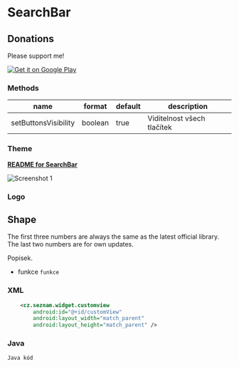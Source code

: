 # SearchBar

## Donations

Please support me!

<a href="https://www.paypal.me/lapism">
  <img alt="Get it on Google Play"
       src="https://github.com/lapism/SearchView/blob/master/images/donate.png" />
</a>

### Methods
| name | format | default | description
| ------ | ------ |  ------ |------ |
| setButtonsVisibility | boolean | true | Viditelnost všech tlačítek

### Theme

**[README for SearchBar](https://github.com/lapism/SearchView-SearchBar/blob/master/README_SearchBar.md)**  

![Screenshot 1](https://github.com/lapism/SearchView/blob/beta1/images/searchbar.png)

### Logo

## Shape

The first three numbers are always the same as the latest official library. The last two numbers are for own updates.

Popisek.
 - funkce `funkce`

### XML
```xml
    <cz.seznam.widget.customview
        android:id="@+id/customView"
        android:layout_width="match_parent"
        android:layout_height="match_parent" />
```
### Java
```java
Java kód
```

